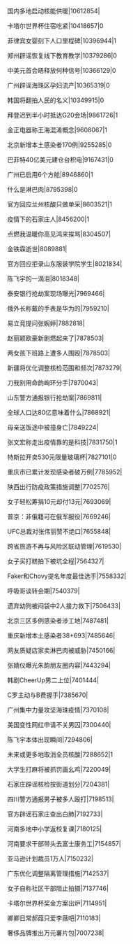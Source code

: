 国内多地启动核能供暖|10612854|

卡塔尔世界杯住宿吃紧|10418657|0

菲律宾女婴刻下人口里程碑|10396944|1

郑州辟谣恢复线下教育教学|10379286|0

中美元首会晤释放何种信号|10366129|0

广州辟谣海珠区孕妇流产|10365319|0

韩国将翻拍人民的名义|10349915|0

拜登迟到半小时抵达G20会场|9861726|1

金正电器称王海混淆概念|9608067|1

北京新增本土感染者170例|9255285|0

巴菲特40亿美元建仓台积电|9167431|0

广州已启用6个方舱|8946860|1

什么是淋巴肉|8795398|0

官方回应兰州核酸只做单采|8603521|1

疫情下的石家庄人|8456200|1

点燃我温暖你高见鸿来挨骂|8304507|

金铁霖逝世|8089881|

官方回应拒录山东服装学院学生|8021834|

陈飞宇的一滴泪|8018348|

泰安银行抢劫案现场曝光|7969466|

俄外长称戴的手表是华为的|7959210|

易立竞提问张婉婷|7882818|

赵丽颖欧豪新剧燃起来了|7878503|

两女孩下班路上遭多人围殴|7878503|

新疆将优化调整核检范围和频次|7873279|

刀我别用命韵峋环分手|7870043|

山东警方通报银行抢劫案|7869811|

全球人口达80亿意味着什么|7868921|

母亲送饭途中被撞身亡|7849224|

张文宏称走出疫情靠的是科技|7831750|1

特斯拉开卖530元限量玻璃杯|7827101|0

重庆市已累计发现感染者破万例|7785952|

陕西出行防疫政策措施调整|7702576|

女子轻松筹捐10元却付13元|7693069|

普京：非俄籍可在俄军服役|7669246|

UFC总裁对张伟丽赞不绝口|7655848|

跨省旅游不再与风险区联动管理|7619530|

女子买打糕拍下被坑全程|7564327|

Faker和Chovy提名年度最佳选手|7558332|

呼吸哥谈转会期|7540379|

遗弃幼狗被闷袋中2人接力救下|7506433|

北京三区多例感染者涉工地|7487481|

重庆新增本土感染者38+693|7485646|

网友质疑店家卖淋巴肉被威胁|7450166|

张婧仪曝光朱韵朋友圈内容|7443294|

韩剧CheerUp男二上位|7401444|

C罗主动与B费握手|7385670|

广州集中力量攻坚海珠疫情|7370108|

美国变性网红申请不关男囚|7300440|

陈飞宇本体出现瞬间|7294806|

未来或更多地取消全员核酸|7288652|1

大学生打麻将被抓罚画幺鸡|7220049|

石家庄辟谣核检按街道划分|7204381|

四川警方通报男子被多人殴打|7198513|

官方辟谣石家庄查出白肺|7192733|

河南多地中小学返校复课|7180125|

河南要求干部带头去富士康务工|7154857|

亚马逊计划裁员1万人|7150232|

广东优化调整隔离管理措施|7142537|

女子自称社区干部阻止拍摄|7137746|

卡塔尔世界杯奖金方案出炉|7114951|

卿卿日常郝葭只爱李薇吧|7110183|

奢侈品牌推出万元薯片包|7007238|

